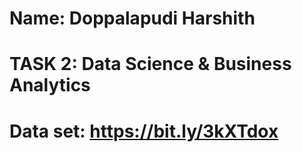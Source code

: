 # Name: Doppalapudi Harshith
# TASK 2:  Data Science & Business Analytics
# Data set:  https://bit.ly/3kXTdox
